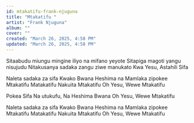 ```yaml
---
id: mtakatifu-frank-njuguna
title: "Mtakatifu "
artist: "Frank Njuguna"
album: ""
cover: ""
created: "March 26, 2025, 4:58 PM"
updated: "March 26, 2025, 4:58 PM"
---
```


Sitaabudu miungu mingine iliyo na mifano yeyote
Sitapiga magoti yangu nisujudu
Nitakusanya sadaka zangu ziwe manukato
Kwa Yesu, Astahili Sifa

Naleta sadaka za sifa Kwako Bwana
Heshima na Mamlaka zipokee
Mtakatifu Matakatifu
Nakuita Mtakatifu
Oh Yesu, Wewe Mtakatifu

Pokea Sifa
Na utukufu,
Na Heshima
Bwana
Oh Yesu, Wewe Mtakatifu

Naleta sadaka za sifa Kwako Bwana
Heshima na Mamlaka zipokee
Mtakatifu Matakatifu
Nakuita Mtakatifu
Oh Yesu, Wewe Mtakatifu

